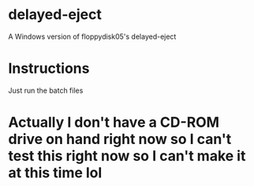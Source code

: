 # delayed-eject
A Windows version of floppydisk05's delayed-eject

# Instructions
Just run the batch files

# Actually I don't have a CD-ROM drive on hand right now so I can't test this right now so I can't make it at this time lol
